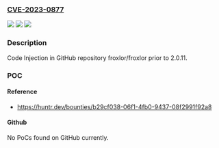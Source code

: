 ### [CVE-2023-0877](https://cve.mitre.org/cgi-bin/cvename.cgi?name=CVE-2023-0877)
![](https://img.shields.io/static/v1?label=Product&message=froxlor%2Ffroxlor&color=blue)
![](https://img.shields.io/static/v1?label=Version&message=%3C%202.0.11%20&color=brighgreen)
![](https://img.shields.io/static/v1?label=Vulnerability&message=CWE-94%20Improper%20Control%20of%20Generation%20of%20Code&color=brighgreen)

### Description

Code Injection in GitHub repository froxlor/froxlor prior to 2.0.11.

### POC

#### Reference
- https://huntr.dev/bounties/b29cf038-06f1-4fb0-9437-08f2991f92a8

#### Github
No PoCs found on GitHub currently.

